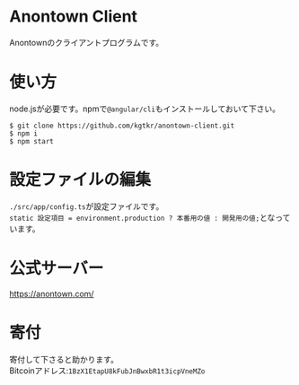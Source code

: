 # Anontown Client
Anontownのクライアントプログラムです。  

# 使い方
node.jsが必要です。npmで`@angular/cli`もインストールしておいて下さい。
```
$ git clone https://github.com/kgtkr/anontown-client.git
$ npm i
$ npm start 
```

# 設定ファイルの編集
`./src/app/config.ts`が設定ファイルです。  
`static 設定項目 = environment.production ? 本番用の値 : 開発用の値;`となっています。

# 公式サーバー
https://anontown.com/  

# 寄付
寄付して下さると助かります。  
Bitcoinアドレス:`1BzX1EtapU8kFubJnBwxbR1t3icpVneMZo`
